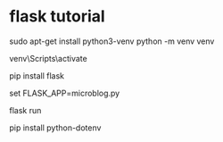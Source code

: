 # flask tutorial

<!-- Python 3 version, virtual environment support  -->
sudo apt-get install python3-venv
python -m venv venv
<!-- NOTE: any version of Python older than 3.4 (and that includes the 2.7 release), virtual environments are not supported natively. -->

<!-- activate your brand new virtual environment (windows) -->
venv\Scripts\activate

<!-- install flash now -->
pip install flask

<!-- In Python, a sub-directory that includes a __init__.py file is considered a package, and can be imported. When you import a package, the __init__.py executes and defines what symbols the package exposes to the outside world. -->


<!-- so to run your flask_app you need to usually set environment variables like this -->
set FLASK_APP=microblog.py

<!-- then you can run your app handy dandy -->
flask run
<!-- http://127.0.0.1:5000/ -->

<!-- BUT - We want to automatically run these environment variables -->
<!-- this can be done but using this command -->
 pip install python-dotenv

 <!-- Then you can just write the environment variable name and value in a .flaskenv file in the top-level directory of the project -->